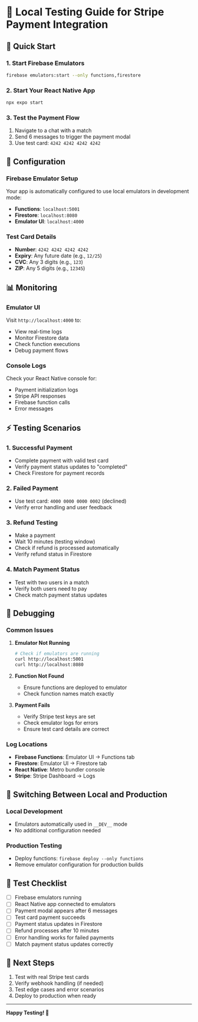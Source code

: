 # 🧪 Local Testing Guide for Stripe Payment Integration

## 🚀 Quick Start

### 1. Start Firebase Emulators

```bash
firebase emulators:start --only functions,firestore
```

### 2. Start Your React Native App

```bash
npx expo start
```

### 3. Test the Payment Flow

1. Navigate to a chat with a match
2. Send 6 messages to trigger the payment modal
3. Use test card: `4242 4242 4242 4242`

## 🔧 Configuration

### Firebase Emulator Setup

Your app is automatically configured to use local emulators in development mode:

- **Functions**: `localhost:5001`
- **Firestore**: `localhost:8080`
- **Emulator UI**: `localhost:4000`

### Test Card Details

- **Number**: `4242 4242 4242 4242`
- **Expiry**: Any future date (e.g., `12/25`)
- **CVC**: Any 3 digits (e.g., `123`)
- **ZIP**: Any 5 digits (e.g., `12345`)

## 📊 Monitoring

### Emulator UI

Visit `http://localhost:4000` to:

- View real-time logs
- Monitor Firestore data
- Check function executions
- Debug payment flows

### Console Logs

Check your React Native console for:

- Payment initialization logs
- Stripe API responses
- Firebase function calls
- Error messages

## ⚡ Testing Scenarios

### 1. Successful Payment

- Complete payment with valid test card
- Verify payment status updates to "completed"
- Check Firestore for payment records

### 2. Failed Payment

- Use test card: `4000 0000 0000 0002` (declined)
- Verify error handling and user feedback

### 3. Refund Testing

- Make a payment
- Wait 10 minutes (testing window)
- Check if refund is processed automatically
- Verify refund status in Firestore

### 4. Match Payment Status

- Test with two users in a match
- Verify both users need to pay
- Check match payment status updates

## 🐛 Debugging

### Common Issues

1. **Emulator Not Running**

   ```bash
   # Check if emulators are running
   curl http://localhost:5001
   curl http://localhost:8080
   ```

2. **Function Not Found**

   - Ensure functions are deployed to emulator
   - Check function names match exactly

3. **Payment Fails**
   - Verify Stripe test keys are set
   - Check emulator logs for errors
   - Ensure test card details are correct

### Log Locations

- **Firebase Functions**: Emulator UI → Functions tab
- **Firestore**: Emulator UI → Firestore tab
- **React Native**: Metro bundler console
- **Stripe**: Stripe Dashboard → Logs

## 🔄 Switching Between Local and Production

### Local Development

- Emulators automatically used in `__DEV__` mode
- No additional configuration needed

### Production Testing

- Deploy functions: `firebase deploy --only functions`
- Remove emulator configuration for production builds

## 📝 Test Checklist

- [ ] Firebase emulators running
- [ ] React Native app connected to emulators
- [ ] Payment modal appears after 6 messages
- [ ] Test card payment succeeds
- [ ] Payment status updates in Firestore
- [ ] Refund processes after 10 minutes
- [ ] Error handling works for failed payments
- [ ] Match payment status updates correctly

## 🎯 Next Steps

1. Test with real Stripe test cards
2. Verify webhook handling (if needed)
3. Test edge cases and error scenarios
4. Deploy to production when ready

---

**Happy Testing! 🚀**
